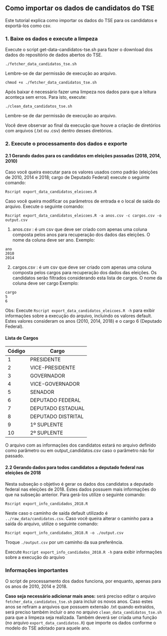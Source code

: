 ## Como importar os dados de candidatos do TSE

Este tutorial explica como importar os dados do TSE para os candidatos e exportá-los como csv.

### 1. Baixe os dados e execute a limpeza

Execute o script get-data-candidatos-tse.sh para fazer o download dos dados do repositório de dados abertos do TSE.

```
./fetcher_data_candidatos_tse.sh
```

Lembre-se de dar permissão de execução ao arquivo.

```
chmod +x ./fetcher_data_candidatos_tse.sh
```

Após baixar é necessário fazer uma limpeza nos dados para que a leitura aconteça sem erros. Para isto, execute:

```
./clean_data_candidatos_tse.sh
```

Lembre-se de dar permissão de execução ao arquivo.

Você deve observar ao final da execução que houve a criação de diretórios com arquivos (.txt ou .csv) dentro desses diretórios.

### 2. Execute o processamento dos dados e exporte

#### 2.1 Gerando dados para os candidatos em eleições passadas (2018, 2014, 2010)
Caso você queira executar para os valores usados como padrão (eleições de 2010, 2014 e 2018; cargo de Deputado Federal) execute o seguinte comando:

```
Rscript export_data_candidatos_eleicoes.R
```

Caso você queira modificar os parâmetros de entrada e o local de saída do arquivo. Execute o seguinte comando:

```
Rscript export_data_candidatos_eleicoes.R -a anos.csv -c cargos.csv -o output.csv
```

1. anos.csv : é um csv que deve ser criado com apenas uma coluna composta pelos anos para recuperação dos dados das eleições. O nome da coluna deve ser ano. 
Exemplo:
```
ano
2010
2014
```

2. cargos.csv : é um csv que deve ser criado com apenas uma coluna composta pelos cargos para recuperação dos dados das eleições. Os candidatos serão filtrados considerando esta lista de cargos. O nome da coluna deve ser cargo
Exemplo:
```
cargo
5
6
```

Obs: Execute ```Rscript export_data_candidatos_eleicoes.R -h``` para exibir informações sobre a execução do arquivo, incluindo os valores default. Estes valores consideram os anos (2010, 2014, 2018) e o cargo 6 (Deputado Federal).

#### Lista de Cargos

| Código | Cargo              |
|--------|--------------------|
| 1      | PRESIDENTE         |
| 2      | VICE-PRESIDENTE    |
| 3      | GOVERNADOR         |
| 4      | VICE-GOVERNADOR    |
| 5      | SENADOR            |
| 6      | DEPUTADO FEDERAL   |
| 7      | DEPUTADO ESTADUAL  |
| 8      | DEPUTADO DISTRITAL |
| 9      | 1º SUPLENTE        |
| 10     | 2º SUPLENTE        |

O arquivo com as informações dos candidatos estará no arquivo definido como parâmetro ou em output_candidatos.csv caso o parâmetro não for passado.

#### 2.2 Gerando dados para todos candidatos a deputado federal nas eleições de 2018

Nesta subseção o objetivo é gerar os dados dos candidatos a deputado federal nas eleições de 2018. Estes dados possuem mais informações do que na subseção anterior. Para gerá-los utilize o seguinte comando:

```
Rscript export_info_candidados_2018.R
```

Neste caso o caminho de saída default utilizado é `../raw_data/candidatos.csv`. Caso você queira alterar o caminho para a saída do arquivo, utilize o seguinte comando:

```
Rscript export_info_candidados_2018.R -o ./output.csv
```

Troque `./output.csv` por um caminho da sua preferência.

 Execute ```Rscript export_info_candidados_2018.R -h``` para exibir informações sobre a execução do arquivo

### Informações importantes
O script de processamento dos dados funciona, por enquanto, apenas para os anos de 2010, 2014 e 2018.

**Caso seja necessário adicionar mais anos:** será preciso editar o arquivo `fetcher_data_candidatos_tse.sh` para incluir os novos anos. Caso estes anos se refiram a arquivos que possuem extensão .txt quando extraídos, será preciso também incluir o ano no arquivo `clean_data_candidatos_tse.sh` para que a limpeza seja realizada. Também deverá ser criada uma função (no arquivo `export_data_candidatos.R`) que importe os dados conforme o modelo do TSE adotado para aquele ano.
